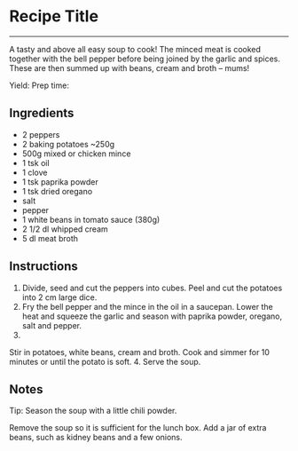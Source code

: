 # Recipe Title
---

A tasty and above all easy soup to cook! The minced meat is cooked together with the bell pepper before being joined by the garlic and spices. These are then summed up with beans, cream and broth – mums!

Yield:
Prep time:

## Ingredients
- 2 peppers
- 2 baking potatoes ~250g
- 500g mixed or chicken mince
- 1 tsk oil
- 1 clove
- 1 tsk paprika powder
- 1 tsk dried oregano
- salt
- pepper
- 1 white beans in tomato sauce (380g)
- 2 1/2 dl whipped cream
- 5 dl meat broth

## Instructions
1. Divide, seed and cut the peppers into cubes. Peel and cut the potatoes into 2 cm large dice.
2. Fry the bell pepper and the mince in the oil in a saucepan. Lower the heat and squeeze the garlic and season with paprika powder, oregano, salt and pepper.
3. 
Stir in potatoes, white beans, cream and broth. Cook and simmer for 10 minutes or until the potato is soft.
4. Serve the soup.

## Notes

Tip: Season the soup with a little chili powder.

Remove the soup so it is sufficient for the lunch box. Add a jar of extra beans, such as kidney beans and a few onions.
